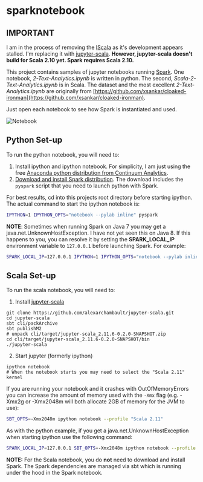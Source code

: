 
# sparknotebook

## IMPORTANT

I am in the process of removing the [IScala](https://github.com/mattpap/IScala) as it's development appears stalled. I'm replacing it with [jupyter-scala](https://github.com/alexarchambault/jupyter-scala). __However, jupyter-scala doesn't build for Scala 2.10 yet. Spark requires Scala 2.10.__

This project contains samples of jupyter notebooks running [Spark](https://spark.apache.org/). One notebook, _2-Text-Analytics.ipynb_ is written in python. The second, _Scala-2-Text-Analytics.ipynb_ is in Scala. The dataset and the most excellent _2-Text-Analytics.ipynb_ are originally from [https://github.com/xsankar/cloaked-ironman](https://github.com/xsankar/cloaked-ironman).

Just open each notebook to see how Spark is instantiated and used.

![Notebook](https://pbs.twimg.com/media/B1O87jsCQAAeLfz.png:large)

## Python Set-up

To run the python notebook, you will need to:

1. Install ipython and ipython notebook. For simplicity, I am just using the free [Anaconda python distribution from Continuum Analytics](http://continuum.io/downloads).
2. [Download and install Spark distribution](https://spark.apache.org/downloads.html). The download includes the `pyspark` script that you need to launch python with Spark.

For best results, cd into this projects root directory before starting ipython. The actual command to start the ipython notebook is:

```bash
IPYTHON=1 IPYTHON_OPTS="notebook --pylab inline" pyspark
```

__NOTE__: Sometimes when running Spark on Java 7 you may get a java.net.UnknownHostException. I have not yet seen this on Java 8. If this happens to you, you can resolve it by setting the __SPARK_LOCAL_IP__ environment variable to `127.0.0.1` before launching Spark. For example:

```bash
SPARK_LOCAL_IP=127.0.0.1 IPYTHON=1 IPYTHON_OPTS="notebook --pylab inline" pyspark
```

## Scala Set-up

To run the scala notebook, you will need to:

1. Install [jupyter-scala](https://github.com/alexarchambault/jupyter-scala)
```
git clone https://github.com/alexarchambault/jupyter-scala.git
cd jupyter-scala
sbt cli/packArchive
sbt publishM2
# unpack cli/target/jupyter-scala_2.11.6-0.2.0-SNAPSHOT.zip
cd cli/target/jupyter-scala_2.11.6-0.2.0-SNAPSHOT/bin
./jupyter-scala
```
2. Start jupyter (formerly ipython)
```
ipython notebook
# When the notebook starts you may need to select the "Scala 2.11" kernel
```

If you are running your notebook and it crashes with OutOfMemoryErrors you can increase the amount of memory used with the `-Xmx` flag (e.g. -Xmx2g or -Xmx2048m will both allocate 2GB of memory for the JVM to use):
```bash
SBT_OPTS=-Xmx2048m ipython notebook --profile "Scala 2.11"
```

As with the python example, if you get a java.net.UnknownHostException when starting ipython use the following command:

```bash
SPARK_LOCAL_IP=127.0.0.1 SBT_OPTS=-Xmx2048m ipython notebook --profile "Scala 2.11"
```

__NOTE:__ For the Scala notebook, you do __not__ need to download and install Spark. The Spark dependencies are managed via sbt which is running under the hood in the Spark notebook.

